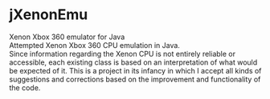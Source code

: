 # jXenonEmu
Xenon Xbox 360 emulator for Java
<br>
Attempted Xenon Xbox 360 CPU emulation in Java.
<br>
Since information regarding the Xenon CPU is not entirely reliable or accessible, each existing class is based on an interpretation of what would be expected of it. This is a project in its infancy in which I accept all kinds of suggestions and corrections based on the improvement and functionality of the code.
